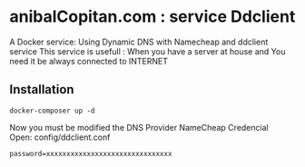 # anibalCopitan.com : service Ddclient

A Docker service: Using Dynamic DNS with Namecheap and ddclient service
This service is usefull : When you have a server at house and You need it be always connected to INTERNET

## Installation

	docker-composer up -d

Now you must be modified the DNS Provider NameCheap Credencial  
Open: config/ddclient.conf	

	password=xxxxxxxxxxxxxxxxxxxxxxxxxxxxxxx
